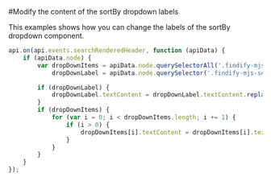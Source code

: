 #Modify the content of the sortBy dropdown labels

This examples shows how you can change the labels of the sortBy dropdown component.

```javascript
api.on(api.events.searchRenderedHeader, function (apiData) {
    if (apiData.node) {
        var dropDownItems = apiData.node.querySelectorAll('.findify-mjs-search-results__header__content__sort__drop-down__inner__item'),
            dropDownLabel = apiData.node.querySelector('.findify-mjs-search-results__header__content__sort__drop-down > span');

        if (dropDownLabel) {
            dropDownLabel.textContent = dropDownLabel.textContent.replace('Price:', '£:');
        }
        if (dropDownItems) {
            for (var i = 0; i < dropDownItems.length; i += 1) {
                if (i > 0) {
                    dropDownItems[i].textContent = dropDownItems[i].textContent.replace('Price:', '£:')
                }
            }
        }
    }
});
```
